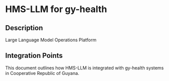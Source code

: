 # HMS-LLM for gy-health

## Description

Large Language Model Operations Platform

## Integration Points

This document outlines how HMS-LLM is integrated with gy-health systems in Cooperative Republic of Guyana.
